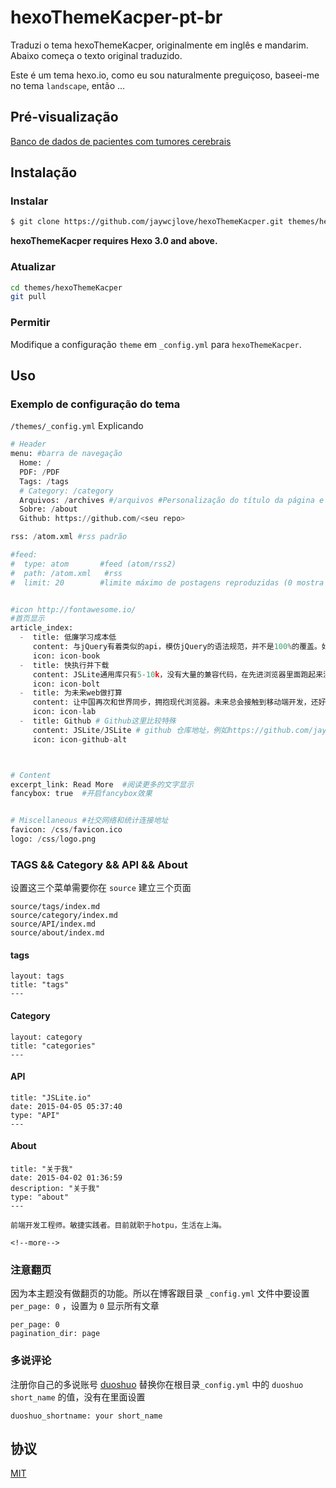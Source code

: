 # hexoThemeKacper-pt-br

Traduzi o tema hexoThemeKacper, originalmente em inglês e mandarim. Abaixo começa o texto original traduzido.

Este é um tema hexo.io, como eu sou naturalmente preguiçoso, baseei-me no tema `landscape`, então ...

## Pré-visualização

[Banco de dados de pacientes com tumores cerebrais](https://neuro-oncologia.gitlab.io/banco/)

## Instalação

### Instalar

``` bash
$ git clone https://github.com/jaywcjlove/hexoThemeKacper.git themes/hexoThemeKacper
```

**hexoThemeKacper requires Hexo 3.0 and above.**


### Atualizar

``` bash
cd themes/hexoThemeKacper
git pull
```

### Permitir

Modifique a configuração `theme` em `_config.yml` para `hexoThemeKacper`.

## Uso

### Exemplo de configuração do tema

`/themes/_config.yml` Explicando

```python
# Header
menu: #barra de navegação
  Home: /  
  PDF: /PDF
  Tags: /tags
  # Category: /category
  Arquivos: /archives #/arquivos #Personalização do título da página e da URL
  Sobre: /about
  Github: https://github.com/<seu repo>

rss: /atom.xml #rss padrão

#feed:
#  type: atom       #feed (atom/rss2)
#  path: /atom.xml   #rss 
#  limit: 20        #limite máximo de postagens reproduzidas (0 mostra todas)


#icon http://fontawesome.io/
#首页显示
article_index:
  -  title: 低廉学习成本低
     content: 与jQuery有着类似的api，模仿jQuery的语法规范，并不是100%的覆盖。如果你会用jQuery，那么你也会用JSLite。
     icon: icon-book
  -  title: 快执行并下载
     content: JSLite通用库只有5-10k，没有大量的兼容代码，在先进浏览器里面跑起来没有负担。为了减小代码量，提高性能，组件再插件化，兼容iOS3+ / android2.1+。
     icon: icon-bolt
  -  title: 为未来web做打算
     content: 让中国再次和世界同步，拥抱现代浏览器。未来总会接触到移动端开发，还好移动端开发环境还不算恶劣。
     icon: icon-lab
  -  title: Github # Github这里比较特殊
     content: JSLite/JSLite # github 仓库地址，例如https://github.com/jaywcjlove/hexoThemeKacper 这里就填写  jaywcjlove/hexoThemeKacper
     icon: icon-github-alt



# Content
excerpt_link: Read More  #阅读更多的文字显示
fancybox: true  #开启fancybox效果


# Miscellaneous #社交网络和统计连接地址
favicon: /css/favicon.ico
logo: /css/logo.png
```


### TAGS && Category && API && About

设置这三个菜单需要你在 `source` 建立三个页面

```
source/tags/index.md
source/category/index.md
source/API/index.md
source/about/index.md
```


#### tags

```
layout: tags
title: "tags"
---
```


#### Category

```
layout: category
title: "categories"
---
```

#### API

```
title: "JSLite.io"
date: 2015-04-05 05:37:40
type: "API"
---
```

#### About

```
title: "关于我"
date: 2015-04-02 01:36:59
description: "关于我"
type: "about"
---

前端开发工程师。敏捷实践者。目前就职于hotpu，生活在上海。

<!--more-->
```


### 注意翻页

因为本主题没有做翻页的功能。所以在博客跟目录 `_config.yml` 文件中要设置 `per_page: 0` ，设置为 `0` 显示所有文章

```
per_page: 0
pagination_dir: page
```

### 多说评论

注册你自己的多说账号 [duoshuo](http://dev.duoshuo.com/docs/501e6ce1cff715f71800000d) 替换你在根目录`_config.yml` 中的 `duoshuo short_name` 的值，没有在里面设置

```
duoshuo_shortname: your short_name
```


## 协议
[MIT](/MIT-LICENSE)
